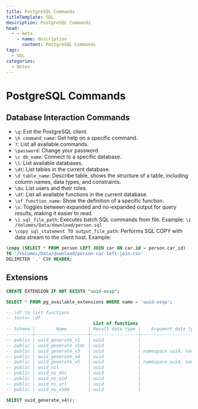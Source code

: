 ```yaml
---
title: PostgreSQL Commands
titleTemplate: SQL
description: PostgreSQL Commands
head:
  - - meta
    - name: description
      content: PostgreSQL Commands
tags:
  - SQL
categories:
  - Notes
---
```


# PostgreSQL Commands <Badge type="tip" text="SQL" /><Badge type="warning" text="Notes" />

## Database Interaction Commands

- `\q`: Exit the PostgreSQL client.
- `\h command_name`: Get help on a specific command.
- `?`: List all available commands.
- `\password`: Change your password.
- `\c db_name`: Connect to a specific database.
- `\l`: List available databases.
- `\dt`: List tables in the current database.
- `\d table_name`: Describe table, shows the structure of a table, including column
  names, data types, and constraints.
- `\du`: List users and their roles.
- `\df`: List all available functions in the current database.
- `\sf function_name`: Show the definition of a specific function.
- `\x`: Toggles between expanded and no-expanded output for query results, making
  it easier to read.
- `\i sql_file_path`: Executes batch SQL commands from file. Example: `\i /Volumes/Data/download/person.sql`
- `\copy sql_statement TO output_file_path`: Performs SQL COPY with data stream
  to the client host. Example:

```sql
\copy (SELECT * FROM person LEFT JOIN car ON car.id = person.car_id)
TO '/Volumes/Data/download/person-car-left-join.csv'
DELIMITER ',' CSV HEADER;
```

## Extensions

```sql
CREATE EXTENSION IF NOT EXISTS "uuid-ossp";

SELECT * FROM pg_available_extensions WHERE name = 'uuid-ossp';

-- \df to list functions
-- test=> \df
                                 List of functions
-- Schema |        Name        | Result data type |    Argument data types    | Type
----------+--------------------+------------------+---------------------------+------
-- public | uuid_generate_v1   | uuid             |                           | func
-- public | uuid_generate_v1mc | uuid             |                           | func
-- public | uuid_generate_v3   | uuid             | namespace uuid, name text | func
-- public | uuid_generate_v4   | uuid             |                           | func
-- public | uuid_generate_v5   | uuid             | namespace uuid, name text | func
-- public | uuid_nil           | uuid             |                           | func
-- public | uuid_ns_dns        | uuid             |                           | func
-- public | uuid_ns_oid        | uuid             |                           | func
-- public | uuid_ns_url        | uuid             |                           | func
-- public | uuid_ns_x500       | uuid             |                           | func

SELECT uuid_generate_v4();
```
